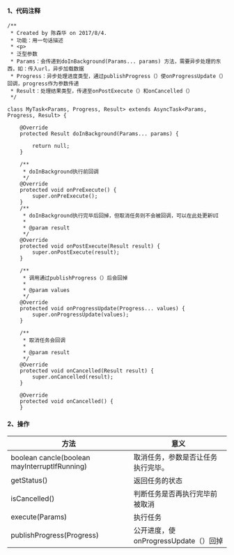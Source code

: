 #### 1、代码注释
```
/**
 * Created by 陈森华 on 2017/8/4.
 * 功能：用一句话描述
 * <p>
 * 泛型参数
 * Params：会传递到doInBackground(Params... params) 方法，需要异步处理的东西，如：传入url，异步加载数据
 * Progress：异步处理进度类型，通过publishProgress（）使onProgressUpdate（）回调，progress作为参数传递
 * Result：处理结果类型，传递至onPostExecute（）和onCancelled（）
 */

class MyTask<Params, Progress, Result> extends AsyncTask<Params, Progress, Result> {
    
    @Override
    protected Result doInBackground(Params... params) {

        return null;
    }

    /**
     * doInBackground执行前回调
     */
    @Override
    protected void onPreExecute() {
        super.onPreExecute();
    }
    /**
     * doInBackground执行完毕后回掉，但取消任务则不会被回调，可以在此处更新UI
     *
     * @param result
     */
    @Override
    protected void onPostExecute(Result result) {
        super.onPostExecute(result);
    }

    /**
     * 调用通过publishProgress（）后会回掉
     *
     * @param values
     */
    @Override
    protected void onProgressUpdate(Progress... values) {
        super.onProgressUpdate(values);
    }

    /**
     * 取消任务会回调
     *
     * @param result
     */
    @Override
    protected void onCancelled(Result result) {
        super.onCancelled(result);
    }

    @Override
    protected void onCancelled() {
    }
```
#### 2、操作

方法 | 意义
---|---
boolean cancle(boolean mayInterruptIfRunning) | 取消任务，参数是否让任务执行完毕。
getStatus() | 返回任务的状态
isCancelled()|判断任务是否再执行完毕前被取消
execute(Params)|执行任务
publishProgress(Progress)|公开进度，使onProgressUpdate（）回掉